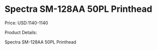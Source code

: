 # Spectra SM-128AA 50PL Printhead

Price: USD:1140-1140

Product Details:

Spectra SM-128AA 50PL Printhead
